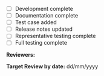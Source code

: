 

- [ ] Development complete
- [ ] Documentation complete
- [ ] Test case added
- [ ] Release notes updated
- [ ] Representative testing complete
- [ ] Full testing complete

**Reviewers:** 


**Target Review by date:** dd/mm/yyyy



